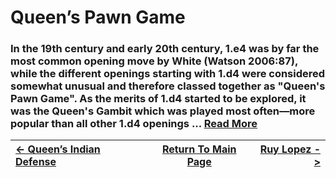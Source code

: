 # Queen’s Pawn Game

### In the 19th century and early 20th century, 1.e4 was by far the most common opening move by White (Watson 2006:87), while the different openings starting with 1.d4 were considered somewhat unusual and therefore classed together as "Queen's Pawn Game". As the merits of 1.d4 started to be explored, it was the Queen's Gambit which was played most often—more popular than all other 1.d4 openings ...  [Read More](https://en.wikipedia.org/wiki/Queen's_Pawn_Game)

|[<- Queen’s Indian Defense](Queen’sIndianDefense.md)|[Return To Main Page](index.md)|[Ruy Lopez ->](RuyLopez.md)|
|:----|:---:|----:|